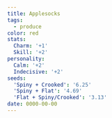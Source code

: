 ```yaml
---
title: Applesocks
tags:
  - produce
color: red
stats:
  Charm: '+1'
  Skill: '+2'
personality:
  Calm: '+2'
  Indecisive: '+2'
seeds:
  'Spiny + Crooked': '6.25'
  'Spiny + Flat': '4.69'
  'Flat + Spiny/Crooked': '3.13'
date: 0000-00-00
---
```

